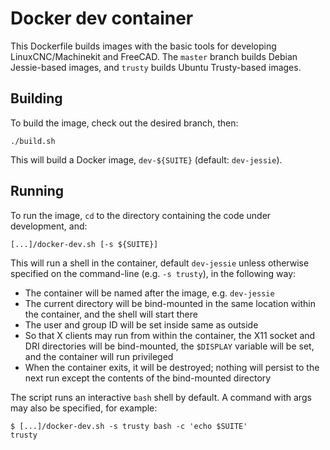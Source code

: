 # Docker dev container

This Dockerfile builds images with the basic tools for developing
LinuxCNC/Machinekit and FreeCAD.  The `master` branch builds Debian
Jessie-based images, and `trusty` builds Ubuntu Trusty-based images.

## Building

To build the image, check out the desired branch, then:

	./build.sh

This will build a Docker image, `dev-${SUITE}` (default:
`dev-jessie`).

## Running

To run the image, `cd` to the directory containing the code under
development, and:

	[...]/docker-dev.sh [-s ${SUITE}]

This will run a shell in the container, default `dev-jessie` unless
otherwise specified on the command-line (e.g. `-s trusty`), in the
following way:

- The container will be named after the image, e.g. `dev-jessie`
- The current directory will be bind-mounted in the same location
  within the container, and the shell will start there
- The user and group ID will be set inside same as outside
- So that X clients may run from within the container, the X11 socket
  and DRI directories will be bind-mounted, the `$DISPLAY` variable
  will be set, and the container will run privileged
- When the container exits, it will be destroyed; nothing will persist
  to the next run except the contents of the bind-mounted directory

The script runs an interactive `bash` shell by default.  A command
with args may also be specified, for example:

	$ [...]/docker-dev.sh -s trusty bash -c 'echo $SUITE'
	trusty

